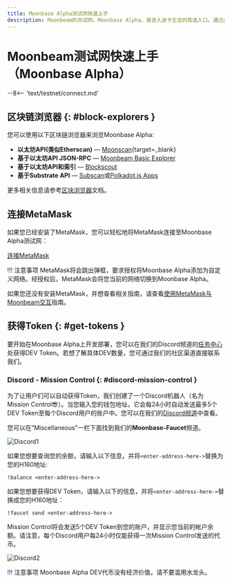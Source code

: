 ```yaml
---
title: Moonbase Alpha测试网快速上手
description: Moonbeam的测试网，Moonbase Alpha，是进入波卡生态的首选入口。通过此教程了解如何连接至Moonbase Alpha。
---
```


# Moonbeam测试网快速上手（Moonbase Alpha）

--8<-- 'text/testnet/connect.md'

## 区块链浏览器 {: #block-explorers }

您可以使用以下区块链浏览器来浏览Moonbase Alpha:

 - **以太坊API(类似Etherscan)** — [Moonscan](https://moonbase.moonscan.io/){target=_blank}
 - **基于以太坊API JSON-RPC** — [Moonbeam Basic Explorer](https://moonbeam-explorer.netlify.app/?network=MoonbaseAlpha)
 - **基于以太坊API和索引** — [Blockscout](https://moonbase-blockscout.testnet.moonbeam.network/)
 - **基于Substrate API** — [Subscan](https://moonbase.subscan.io/)或[Polkadot.js Apps](https://polkadot.js.org/apps/?rpc=wss%3A%2F%2Fwss.api.moonbase.moonbeam.network#/explorer)

 更多相关信息请参考[区块浏览器](builders/get-started/explorers/)文档。

## 连接MetaMask

如果您已经安装了MetaMask，您可以轻松地将MetaMask连接至Moonbase Alpha测试网：

<div class="button-wrapper">
    <a href="#" class="md-button connectMetaMask" value="moonbase">连接MetaMask</a>
</div>

!!! 注意事项
    MetaMask将会跳出弹框，要求授权将Moonbase Alpha添加为自定义网络。经授权后，MetaMask会将您当前的网络切换到Moonbase Alpha。

如果您还没有安装MetaMask，并想查看相关指南，请查看[使用MetaMask与Moonbeam交互](/tokens/connect/metamask/)指南。

## 获得Token {: #get-tokens }

要开始在Moonbase Alpha上开发部署，您可以在我们的Discord频道的[任务中心](https://discord.gg/PfpUATX)处获得DEV Token。若想了解具体DEV数量，您可通过我们的社区渠道直接联系我们。

### Discord - Mission Control {: #discord-mission-control } 

为了让用户们可以自动获得Token，我们创建了一个Discord机器人（名为Mission Control:sunglasses:）。当您输入您的钱包地址，它会每24小时自动发送最多5个DEV Token至每个Discord用户的账户中。您可以在我们的[Discord频道](https://discord.gg/PfpUATX)中查看。

您可以在“Miscellaneous"一栏下面找到我们的**Moonbase-Faucet**频道。

![Discord1](/images/builders/get-started/networks/moonbase/moonbase-1.png)

如果您想要查询您的余额，请输入以下信息，并将`<enter-address-here->`替换为您的H160地址:

```
!balance <enter-address-here->
```

如果您想要获得DEV Token，请输入以下的信息，并将`<enter-address-here->`替换成您的H160地址：

```
!faucet send <enter-address-here->
```

Mission Control将会发送5个DEV Token到您的账户，并显示您当前的帐户余额。请注意，每个Discord用户每24小时仅能获得一次Mission Control发送的代币。

![Discord2](/images/builders/get-started/networks/moonbase/moonbase-2.png)

!!! 注意事项
    Moonbase Alpha DEV代币没有经济价值，请不要滥用水龙头。

